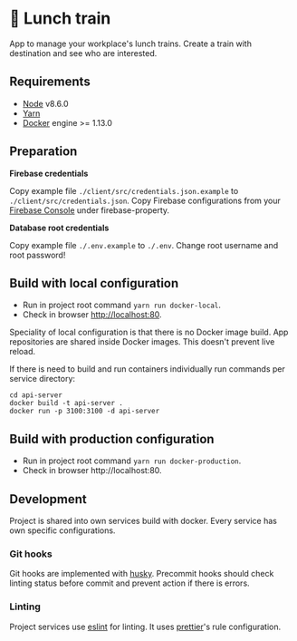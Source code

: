 # :steam_locomotive: Lunch train

App to manage your workplace's lunch trains. Create a train with destination and see who are interested.

## Requirements

* [Node](https://nodejs.org) v8.6.0
* [Yarn](https://yarnpkg.com)
* [Docker](https://www.docker.com/) engine >= 1.13.0

## Preparation

**Firebase credentials**

Copy example file `./client/src/credentials.json.example` to `./client/src/credentials.json`. Copy Firebase configurations from your [Firebase Console](https://console.firebase.google.com) under firebase-property.

**Database root credentials**

Copy example file `./.env.example` to `./.env`. Change root username and root password!

## Build with local configuration

* Run in project root command `yarn run docker-local`.
* Check in browser [http://localhost:80](http://localhost:80).

Speciality of local configuration is that there is no Docker image build. App repositories are shared inside Docker images. This doesn't prevent live reload.

If there is need to build and run containers individually run commands per service directory:

```
cd api-server
docker build -t api-server .
docker run -p 3100:3100 -d api-server
```

## Build with production configuration

* Run in project root command `yarn run docker-production`.
* Check in browser http://localhost:80.

## Development

Project is shared into own services build with docker. Every service has own specific configurations.

### Git hooks

Git hooks are implemented with [husky](https://github.com/typicode/husky). Precommit hooks should check linting status before commit and prevent action if there is errors.

### Linting

Project services use [eslint](https://eslint.org/) for linting. It uses [prettier](https://github.com/prettier/prettier)'s rule configuration.
